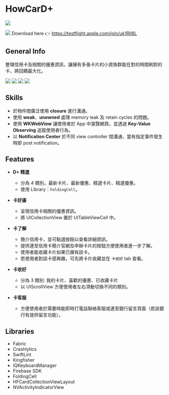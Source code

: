 HowCarD+
===
![](https://i.imgur.com/BwMGY5w.png) 

[![](https://i.imgur.com/A85x7hD.png)](https://testflight.apple.com/join/uk1Rll8L)  Download here :point_right: https://testflight.apple.com/join/uk1Rll8L

## General Info

整理信用卡及相關的優惠資訊，讓擁有多張卡片的小資族群能在對的時間刷對的卡，將回饋最大化。

![](https://i.imgur.com/YQHNLEN.png) ![](https://i.imgur.com/6zocHCy.png) ![](https://i.imgur.com/GyvNjmb.png) ![](https://i.imgur.com/H8yWEDz.png)

## Skills
* 於物件間廣泛使用 **closure** 進行溝通。
* 使用 **weak**、**unowned** 處理 memory leak 及 retain cycles 的問題。
* 使用 **WKWebView** 讓使用者於 App 中瀏覽網頁，並透過 **Key-Value Observing** 追蹤使用者行為。
* 以 **Notification Center** 於不同 view controller 間溝通，當有指定事件發生時即 post notification。

## Features
* **D+ 精選** 
    * 分為 4 類別，最新卡片、最新優惠、精選卡片、精選優惠。
    * 使用 Library：`FoldingCell`。

* **卡好康**
    * 呈現信用卡相關的優惠資訊。
    * 將 UICollectionView 置於 UITableViewCell 中。
    
* **卡了解**
    * 簡介信用卡，並可點選按鈕以查看詳細資訊。
    * 提供連至信用卡簡介官網及申辦卡片的按鈕方便使用者進一步了解。
    * 使用者能收藏卡片如果已擁有該卡。
    * 若使用者對該卡感興趣，可先將卡片收藏並在 `卡收好` tab 查看。
* **卡收好**
    * 分為 3 類別: 我的卡片、喜歡的優惠、已收藏卡片
    * 以 UIScrollView 方便使用者左右滑動切換不同的類別。
    
* **卡客服**
    * 方便使用者於需要時能即時打電話聯絡客服或連至銀行留言頁面（若該銀行有提供留言功能）。

## Libraries
* Fabric
* Crashlytics
* SwiftLint
* Kingfisher
* IQKeyboardManager
* Firebase SDK
* FoldingCell
* HFCardCollectionViewLayout
* NVActivityIndicatorView
